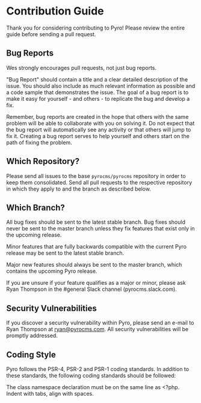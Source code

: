 # Contribution Guide

Thank you for considering contributing to Pyro! Please review the entire guide before sending a pull request.

## Bug Reports

Wes strongly encourages pull requests, not just bug reports.

"Bug Report" should contain a title and a clear detailed description of the issue. You should also include as much relevant information as possible and a code sample that demonstrates the issue. The goal of a bug report is to make it easy for yourself - and others - to replicate the bug and develop a fix.

Remember, bug reports are created in the hope that others with the same problem will be able to collaborate with you on solving it. Do not expect that the bug report will automatically see any activity or that others will jump to fix it. Creating a bug report serves to help yourself and others start on the path of fixing the problem.


## Which Repository?

Please send all issues to the base `pyrocms/pyrocms` repository in order to keep them consolidated. Send all pull requests to the respective repository in which they apply to and the branch as described below.


## Which Branch?

All bug fixes should be sent to the latest stable branch. Bug fixes should never be sent to the master branch unless they fix features that exist only in the upcoming release.

Minor features that are fully backwards compatible with the current Pyro release may be sent to the latest stable branch.

Major new features should always be sent to the master branch, which contains the upcoming Pyro release.

If you are unsure if your feature qualifies as a major or minor, please ask Ryan Thompson in the #general Slack channel (pyrocms.slack.com).


## Security Vulnerabilities

If you discover a security vulnerability within Pyro, please send an e-mail to Ryan Thompson at ryan@pyrocms.com. All security vulnerabilities will be promptly addressed.


## Coding Style

Pyro follows the PSR-4, PSR-2 and PSR-1 coding standards. In addition to these standards, the following coding standards should be followed:

The class namespace declaration must be on the same line as <?php.
Indent with tabs, align with spaces.
